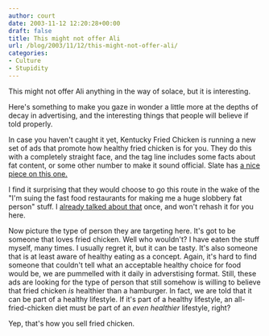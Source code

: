 ```yaml
---
author: court
date: 2003-11-12 12:20:28+00:00
draft: false
title: This might not offer Ali
url: /blog/2003/11/12/this-might-not-offer-ali/
categories:
- Culture
- Stupidity
---
```


This might not offer Ali anything in the way of solace, but it is interesting.

Here's something to make you gaze in wonder a little more at the depths of decay in advertising, and the interesting things that people will believe if told properly.

In case you haven't caught it yet, Kentucky Fried Chicken is running a new set of ads that promote how healthy fried chicken is for you.  They do this with a completely straight face, and the tag line includes some facts about fat content, or some other number to make it sound official.  Slate has [a nice piece on this one.](http://slate.msn.com/id/2090861/)

I find it surprising that they would choose to go this route in the wake of the "I'm suing the fast food restaurants for making me a huge slobbery fat person" stuff.  I [already talked about that](http://www.vallentyne.com/family/2003_09_01_archive.htm#106426178489178554) once, and won't rehash it for you here.

Now picture the type of person they are targeting here.  It's got to be someone that loves fried chicken.  Well who wouldn't?  I have eaten the stuff myself, many times.  I usually regret it, but it can be tasty.  It's also someone that is at least aware of healthy eating as a concept.  Again, it's hard to find someone that couldn't tell what an acceptable healthy choice for food would be, we are pummelled with it daily in adverstising format.  Still, these ads are looking for the type of person that still somehow is willing to believe that fried chicken _is_ healthier than a hamburger.  In fact, we are told that it can be part of a healthy lifestyle.  If it's part of a healthy lifestyle, an all-fried-chicken diet must be part of an _even healthier_ lifestyle, right?

Yep, that's how you sell fried chicken.
